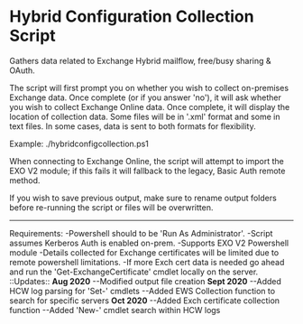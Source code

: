 # Hybrid Configuration Collection Script
Gathers data related to Exchange Hybrid mailflow, free/busy sharing & OAuth.

The script will first prompt you on whether you wish to collect on-premises Exchange data. Once complete (or if you answer 'no'), it will ask whether you wish to collect Exchange Online data. Once complete, it will display the location of collection data. Some files will be in '.xml' format and some in text files. In some cases, data is sent to both formats for flexibility. 

Example: ./hybridconfigcollection.ps1

When connecting to Exchange Online, the script will attempt to import the EXO V2 module; if this fails it will fallback to the legacy, Basic Auth remote method.
 
 If you wish to save previous output, make sure to rename output folders before re-running the script or files will be overwritten.
**************************************************
Requirements: 
    -Powershell should to be 'Run As Administrator'.
    -Script assumes Kerberos Auth is enabled on-prem.
    -Supports EXO V2 Powershell module
    -Details collected for Exchange certificates will be limited due to remote powershell limitations.
    -If more Exch cert data is needed go ahead and run the 'Get-ExchangeCertificate' cmdlet locally on the server.
    ::Updates::
    **Aug 2020**
    --Modified output file creation
    **Sept 2020**
    --Added HCW log parsing for 'Set-' cmdlets
    --Added EWS Collection function to search for specific servers
    **Oct 2020**
    --Added Exch certificate collection function
    --Added 'New-' cmdlet search within HCW logs
